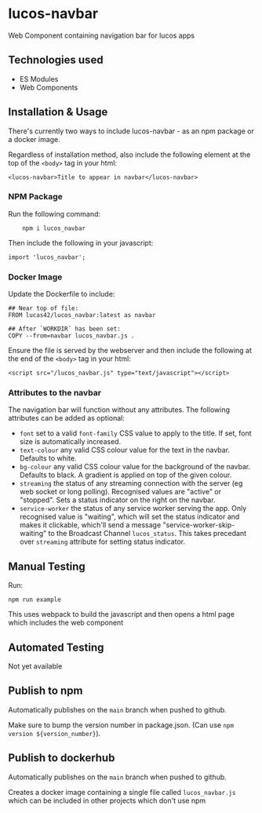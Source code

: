 # lucos-navbar
Web Component containing navigation bar for lucos apps


## Technologies used
* ES Modules
* Web Components

## Installation & Usage
There's currently two ways to include lucos-navbar - as an npm package or a docker image.

Regardless of installation method, also include the following element at the top of the `<body>` tag in your html:
```
<lucos-navbar>Title to appear in navbar</lucos-navbar>
```

### NPM Package
Run the following command:

```
	npm i lucos_navbar
```

Then include the following in your javascript:
```
import 'lucos_navbar';
```
### Docker Image
Update the Dockerfile to include:

```
## Near top of file:
FROM lucas42/lucos_navbar:latest as navbar

## After `WORKDIR` has been set:
COPY --from=navbar lucos_navbar.js .
```

Ensure the file is served by the webserver and then include the following at the end of the `<body>` tag in your html:
```
<script src="/lucos_navbar.js" type="text/javascript"></script>
```

### Attributes to the navbar
The navigation bar will function without any attributes.  The following attributes can be added as optional:

* `font` set to a valid `font-family` CSS value to apply to the title.  If set, font size is automatically increased.
* `text-colour` any valid CSS colour value for the text in the navbar.  Defaults to white.
* `bg-colour` any valid CSS colour value for the background of the navbar.  Defaults to black.  A gradient is applied on top of the given colour.
* `streaming` the status of any streaming connection with the server (eg web socket or long polling).  Recognised values are "active" or "stopped".  Sets a status indicator on the right on the navbar.
* `service-worker` the status of any service worker serving the app.  Only recognised value is "waiting", which will set the status indicator and makes it clickable, which'll send a message "service-worker-skip-waiting" to the Broadcast Channel `lucos_status`.  This takes precedant over `streaming` attribute for setting status indicator.

## Manual Testing
Run:
```
npm run example
```
This uses webpack to build the javascript and then opens a html page which includes the web component

## Automated Testing
Not yet available

## Publish to npm
Automatically publishes on the `main` branch when pushed to github.

Make sure to bump the version number in package.json. (Can use `npm version ${version_number}`).


## Publish to dockerhub
Automatically publishes on the `main` branch when pushed to github.

Creates a docker image containing a single file called `lucos_navbar.js` which can be included in other projects which don't use npm